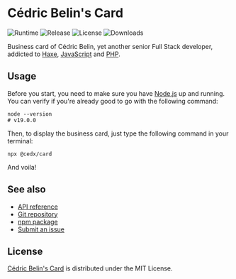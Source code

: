 # Cédric Belin's Card
![Runtime](https://badgen.net/npm/node/@cedx/card) ![Release](https://badgen.net/npm/v/@cedx/card) ![License](https://badgen.net/npm/license/@cedx/card) ![Downloads](https://badgen.net/npm/dt/@cedx/card)

Business card of Cédric Belin, yet another senior Full Stack developer,
addicted to [Haxe](https://haxe.org), [JavaScript](https://developer.mozilla.org/docs/Web/JavaScript) and [PHP](https://www.php.net).

## Usage
Before you start, you need to make sure you have [Node.js](https://nodejs.org) up and running.
You can verify if you're already good to go with the following command:

```shell
node --version
# v19.0.0
```

Then, to display the business card, just type the following command in your terminal:

```shell
npx @cedx/card
```

And voila!

## See also
- [API reference](https://docs.belin.io/card/api)
- [Git repository](https://github.com/cedx/card)
- [npm package](https://www.npmjs.com/package/@cedx/card)
- [Submit an issue](https://github.com/cedx/card/issues)

## License
[Cédric Belin's Card](https://docs.belin.io/card) is distributed under the MIT License.
